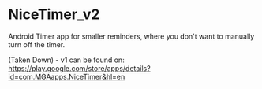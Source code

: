 # NiceTimer_v2

Android Timer app for smaller reminders, where you don't want to manually turn off the timer.

(Taken Down) - v1 can be found on: https://play.google.com/store/apps/details?id=com.MGAapps.NiceTimer&hl=en
